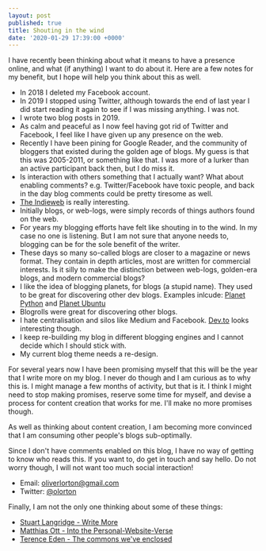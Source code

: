 ```yaml
---
layout: post
published: true
title: Shouting in the wind
date: '2020-01-29 17:39:00 +0000'
---
```


I have recently been thinking about what it means to have a presence online, and what (if anything) I want to do about it. Here are a few notes for my benefit, but I hope will help you think about this as well.


- In 2018 I deleted my Facebook account.
- In 2019 I stopped using Twitter, although towards the end of last year I did start reading it again to see if I was missing anything. I was not.
- I wrote two blog posts in 2019.
- As calm and peaceful as I now feel having got rid of Twitter and Facebook, I feel like I have given up any presence on the web.
- Recently I have been pining for Google Reader, and the community of bloggers that existed during the golden age of blogs. My guess is that this was 2005-2011, or something like that. I was more of a lurker than an active participant back then, but I do miss it.
- Is interaction with others something that I actually want? What about enabling comments? e.g. Twitter/Facebook have toxic people, and back in the day blog comments could be pretty tiresome as well.
- [The Indieweb](https://indieweb.org/) is really interesting.
- Initially blogs, or web-logs, were simply records of things authors found on the web.
- For years my blogging efforts have felt like shouting in to the wind. In my case no one is listening. But I am not sure that anyone needs to, blogging can be for the sole benefit of the writer.
- These days so many so-called blogs are closer to a magazine or news format. They contain in depth articles, most are written for commercial interests. Is it silly to make the distinction between web-logs, golden-era blogs, and modern commercial blogs?
- I like the idea of blogging planets, for blogs (a stupid name). They used to be great for discovering other dev blogs. Examples inlcude: [Planet Python](https://www.planetpython.org/) and [Planet Ubuntu](https://planet.ubuntu.com/)
- Blogrolls were great for discovering other blogs.
- I hate centralisation and silos like Medium and Facebook. [Dev.to](https://dev.to/) looks interesting though.
- I keep re-building my blog in different blogging engines and I cannot decide which I should stick with.
- My current blog theme needs a re-design.


For several years now I have been promising myself that this will be the year that I write more on my blog. I never do though and I am curious as to why this is. I might manage a few months of activity, but that is it. I think I might need to stop making promises, reserve some time for myself, and devise a process for content creation that works for me. I'll make no more promises though.

As well as thinking about content creation, I am becoming more convinced that I am consuming other people's blogs sub-optimally.

Since I don't have comments enabled on this blog, I have no way of getting to know who reads this. If you want to, do get in touch and say hello. Do not worry though, I will not want too much social interaction!

- Email: oliverlorton@gmail.com
- Twitter: [@olorton](https://twitter.com/olorton)

Finally, I am not the only one thinking about some of these things:

- [Stuart Langridge - Write More](https://www.kryogenix.org/days/2020/01/25/write-more/)
- [Matthias Ott - Into the Personal-Website-Verse](https://matthiasott.com/articles/into-the-personal-website-verse)
- [Terence Eden - The commons we've enclosed](https://shkspr.mobi/blog/2020/01/the-commons-weve-enclosed/)
